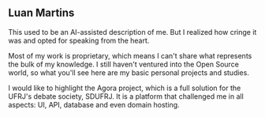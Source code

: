## Luan Martins

This used to be an AI-assisted description of me. But I realized how cringe it was and opted for speaking from the heart.

Most of my work is proprietary, which means I can't share what represents the bulk of my knowledge. I still haven't ventured into the Open Source world, so what you'll see here are my basic personal projects and studies.

I would like to highlight the Agora project, which is a full solution for the UFRJ's debate society, SDUFRJ. It is a platform that challenged me in all aspects: UI, API, database and even domain hosting.
